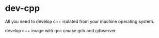 # dev-cpp
All you need to develop c++ isolated from your machine
operating system.

develop c++ image with gcc cmake gdb and gdbserver
